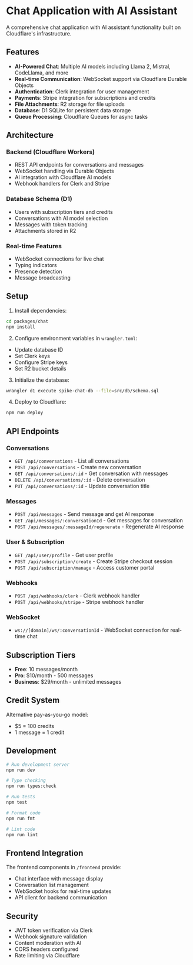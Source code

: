 # Chat Application with AI Assistant

A comprehensive chat application with AI assistant functionality built on Cloudflare's infrastructure.

## Features

- **AI-Powered Chat**: Multiple AI models including Llama 2, Mistral, CodeLlama, and more
- **Real-time Communication**: WebSocket support via Cloudflare Durable Objects
- **Authentication**: Clerk integration for user management
- **Payments**: Stripe integration for subscriptions and credits
- **File Attachments**: R2 storage for file uploads
- **Database**: D1 SQLite for persistent data storage
- **Queue Processing**: Cloudflare Queues for async tasks

## Architecture

### Backend (Cloudflare Workers)

- REST API endpoints for conversations and messages
- WebSocket handling via Durable Objects
- AI integration with Cloudflare AI models
- Webhook handlers for Clerk and Stripe

### Database Schema (D1)

- Users with subscription tiers and credits
- Conversations with AI model selection
- Messages with token tracking
- Attachments stored in R2

### Real-time Features

- WebSocket connections for live chat
- Typing indicators
- Presence detection
- Message broadcasting

## Setup

1. Install dependencies:

```bash
cd packages/chat
npm install
```

2. Configure environment variables in `wrangler.toml`:

- Update database ID
- Set Clerk keys
- Configure Stripe keys
- Set R2 bucket details

3. Initialize the database:

```bash
wrangler d1 execute spike-chat-db --file=src/db/schema.sql
```

4. Deploy to Cloudflare:

```bash
npm run deploy
```

## API Endpoints

### Conversations

- `GET /api/conversations` - List all conversations
- `POST /api/conversations` - Create new conversation
- `GET /api/conversations/:id` - Get conversation with messages
- `DELETE /api/conversations/:id` - Delete conversation
- `PUT /api/conversations/:id` - Update conversation title

### Messages

- `POST /api/messages` - Send message and get AI response
- `GET /api/messages/:conversationId` - Get messages for conversation
- `POST /api/messages/:messageId/regenerate` - Regenerate AI response

### User & Subscription

- `GET /api/user/profile` - Get user profile
- `POST /api/subscription/create` - Create Stripe checkout session
- `POST /api/subscription/manage` - Access customer portal

### Webhooks

- `POST /api/webhooks/clerk` - Clerk webhook handler
- `POST /api/webhooks/stripe` - Stripe webhook handler

### WebSocket

- `ws://[domain]/ws/:conversationId` - WebSocket connection for real-time chat

## Subscription Tiers

- **Free**: 10 messages/month
- **Pro**: $10/month - 500 messages
- **Business**: $29/month - unlimited messages

## Credit System

Alternative pay-as-you-go model:

- $5 = 100 credits
- 1 message = 1 credit

## Development

```bash
# Run development server
npm run dev

# Type checking
npm run types:check

# Run tests
npm test

# Format code
npm run fmt

# Lint code
npm run lint
```

## Frontend Integration

The frontend components in `/frontend` provide:

- Chat interface with message display
- Conversation list management
- WebSocket hooks for real-time updates
- API client for backend communication

## Security

- JWT token verification via Clerk
- Webhook signature validation
- Content moderation with AI
- CORS headers configured
- Rate limiting via Cloudflare
